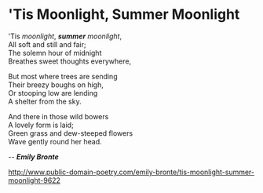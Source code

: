 # 'Tis Moonlight, Summer Moonlight

'Tis *moonlight*, _**summer** moonlight_,  
All soft and still and fair;  
The solemn hour of midnight  
Breathes sweet thoughts everywhere,  

But most where trees are sending  
Their breezy boughs on high,  
Or stooping low are lending  
A shelter from the sky.  

And there in those wild bowers  
A lovely form is laid;  
Green grass and dew-steeped flowers  
Wave gently round her head.  

-- **_Emily Bronte_**

http://www.public-domain-poetry.com/emily-bronte/tis-moonlight-summer-moonlight-9622
